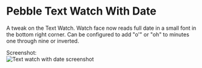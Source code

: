 Pebble Text Watch With Date
=================

A tweak on the Text Watch. Watch face now reads full date in a small font in the bottom right corner. Can be configured to add "o'" or "oh" to minutes one through nine or inverted.

Screenshot:  
![Text watch with date screenshot](http://i.imgur.com/2XR1rfF.png)

